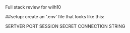 Full stack review for wilh10

##setup:
create an '.env' file that looks like this:

SERTVER PORT
SESSION SECRET
CONNECTION STRING